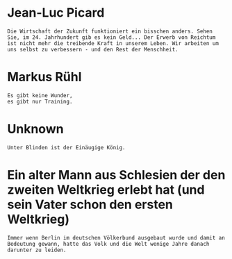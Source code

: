 # Jean-Luc Picard

```
Die Wirtschaft der Zukunft funktioniert ein bisschen anders. Sehen Sie, im 24. Jahrhundert gib es kein Geld... Der Erwerb von Reichtum ist nicht mehr die treibende Kraft in unserem Leben. Wir arbeiten um uns selbst zu verbessern - und den Rest der Menschheit.
```

# Markus Rühl

```
Es gibt keine Wunder,
es gibt nur Training.
```

# Unknown

```
Unter Blinden ist der Einäugige König.
```

# Ein alter Mann aus Schlesien der den zweiten Weltkrieg erlebt hat (und sein Vater schon den ersten Weltkrieg)

```
Immer wenn Berlin im deutschen Völkerbund ausgebaut wurde und damit an Bedeutung gewann, hatte das Volk und die Welt wenige Jahre danach darunter zu leiden.
```
